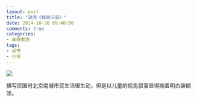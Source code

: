 ```yaml
---
layout: post
title: "读完《城南旧事》"
date: 2014-10-26 09:40:00
comments: true
categories:
- 青梅煮酒
tags:
- 读书
- 小说
---
```


![](http://pic.yupoo.com/leninlee/E9VO58ag/medish.jpg)

描写民国时北京南城市民生活很生动，但是以儿童的视角叙事显得揣着明白装糊涂。
